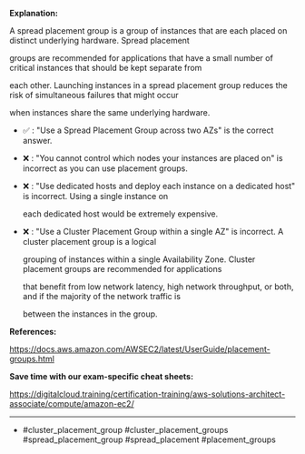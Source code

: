 **Explanation:**

A spread placement group is a group of instances that are each placed on distinct underlying hardware. Spread placement

groups are recommended for applications that have a small number of critical instances that should be kept separate from

each other. Launching instances in a spread placement group reduces the risk of simultaneous failures that might occur

when instances share the same underlying hardware.

- ✅ :  "Use a Spread Placement Group across two AZs" is the correct answer.

- ❌ :  "You cannot control which nodes your instances are placed on" is incorrect as you can use placement groups.

- ❌ :  "Use dedicated hosts and deploy each instance on a dedicated host" is incorrect. Using a single instance on

  each dedicated host would be extremely expensive.

- ❌ :  "Use a Cluster Placement Group within a single AZ" is incorrect. A cluster placement group is a logical

  grouping of instances within a single Availability Zone. Cluster placement groups are recommended for applications

  that benefit from low network latency, high network throughput, or both, and if the majority of the network traffic is

  between the instances in the group.

**References:**

<https://docs.aws.amazon.com/AWSEC2/latest/UserGuide/placement-groups.html>

**Save time with our exam-specific cheat sheets:**

<https://digitalcloud.training/certification-training/aws-solutions-architect-associate/compute/amazon-ec2/>

----

- #cluster_placement_group #cluster_placement_groups #spread_placement_group #spread_placement #placement_groups
